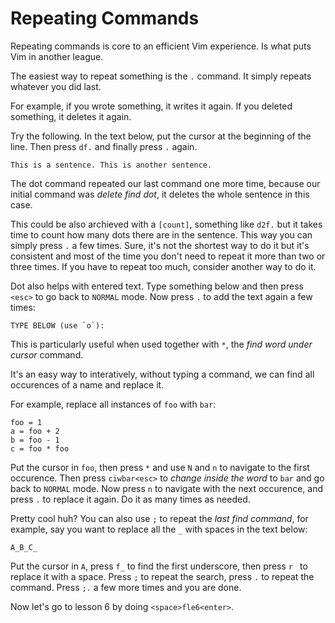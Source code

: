 # Repeating Commands
Repeating commands is core to an efficient Vim experience. Is what puts Vim
in another league.

The easiest way to repeat something is the `.` command. It simply repeats
whatever you did last.

For example, if you wrote something, it writes it again. If you deleted
something, it deletes it again.

Try the following. In the text below, put the cursor at the beginning of the
line. Then press `df.` and finally press `.` again.


    This is a sentence. This is another sentence.


The dot command repeated our last command one more time, because our initial
command was _delete find dot_, it deletes the whole sentence in this case.

This could be also archieved with a `[count]`, something like `d2f.` but it
takes time to count how many dots there are in the sentence. This way you can
simply press `.` a few times. Sure, it's not the shortest way to do it but it's
consistent and most of the time you don't need to repeat it more than two or
three times. If you have to repeat too much, consider another way to do it.

Dot also helps with entered text. Type something below and then press `<esc>` to
go back to `NORMAL` mode. Now press `.` to add the text again a few times:


    TYPE BELOW (use `o`):


This is particularly useful when used together with `*`, the _find word under
cursor_ command.

It's an easy way to interatively, without typing a command, we can find all
occurences of a name and replace it.

For example, replace all instances of `foo` with `bar`:


    foo = 1
    a = foo + 2
    b = foo - 1
    c = foo * foo

Put the cursor in `foo`, then press `*` and use `N` and `n` to navigate to the
first occurence. Then press `ciwbar<esc>` to _change inside the word_ to `bar`
and go back to `NORMAL` mode. Now press `n` to navigate with the next occurence,
and press `.` to replace it again. Do it as many times as needed.

Pretty cool huh? You can also use `;` to repeat the _last find command_, for
example, say you want to replace all the `_` with spaces in the text below:


    A_B_C_


Put the cursor in `A`, press `f_` to find the first underscore, then press `r `
to replace it with a space. Press `;` to repeat the search, press `.` to repeat
the command. Press `;.` a few more times and you are done.

Now let's go to lesson 6 by doing `<space>fle6<enter>`.
